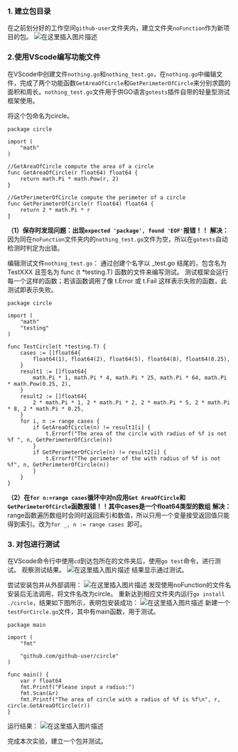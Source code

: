 ﻿### 1. 建立包目录
在之前划分好的工作空间`github-user`文件夹内，建立文件夹`noFunction`作为新项目的包。
![在这里插入图片描述](https://img-blog.csdnimg.cn/20190911201749387.PNG?x-oss-process=image/watermark,type_ZmFuZ3poZW5naGVpdGk,shadow_10,text_aHR0cHM6Ly9ibG9nLmNzZG4ubmV0L3dhbmd6aDI5Nw==,size_16,color_FFFFFF,t_70)
### 2.使用VScode编写功能文件
在VScode中创建文件`nothing.go`和`nothing_test.go`，在`nothing.go`中编辑文件，完成了两个功能函数`GetAreaOfCircle`和`GetPerimeterOfCircle`来分别求圆的面积和周长。`nothing_test.go`文件用于供GO语言`gotests`插件自带的轻量型测试框架使用。

将这个包命名为circle。

```
package circle

import (
	"math"
)

//GetAreaOfCircle compute the area of a circle
func GetAreaOfCircle(r float64) float64 {
	return math.Pi * math.Pow(r, 2)
}

//GetPerimeterOfCircle compute the perimeter of a circle
func GetPerimeterOfCircle(r float64) float64 {
	return 2 * math.Pi * r
}

```

**（1）保存时发现问题：出现`expected 'package', found 'EOF'`报错！！**
**解决：** 因为同在n`oFunction`文件夹内的`nothing_test.go`文件为空，所以在`gotests`自动检测时判定为出错。

编辑测试文件`nothing_test.go`：
通过创建个名字以 _test.go 结尾的，包含名为 TestXXX 且签名为 func (t *testing.T) 函数的文件来编写测试。 测试框架会运行每一个这样的函数；若该函数调用了像 t.Error 或 t.Fail 这样表示失败的函数，此测试即表示失败。

```
package circle

import (
	"math"
	"testing"
)

func TestCircle(t *testing.T) {
	cases := []float64{
		float64(1), float64(2), float64(5), float64(8), float64(0.25),
	}
	result1 := []float64{
		math.Pi * 1, math.Pi * 4, math.Pi * 25, math.Pi * 64, math.Pi * math.Pow(0.25, 2),
	}
	result2 := []float64{
		2 * math.Pi * 1, 2 * math.Pi * 2, 2 * math.Pi * 5, 2 * math.Pi * 8, 2 * math.Pi * 0.25,
	}
	for i, n := range cases {
		if GetAreaOfCircle(n) != result1[i] {
			t.Errorf("The area of the circle with radius of %f is not %f ", n, GetPerimeterOfCircle(n))
		}
		if GetPerimeterOfCircle(n) != result2[i] {
			t.Errorf("The perimeter of the with radius of %f is not %f", n, GetPerimeterOfCircle(n))
		}
	}
}

```

**（2）在`for n:=range cases`循环中对n应用`Get
AreaOfCircle`和`GetPerimeterOfCircle`函数报错！！其中cases是一个float64类型的数组**
**解决：** range函数遍历数组时会同时返回索引和数值，所以只用一个变量接受返回值只能得到索引。改为`for _, n := range cases `即可。
### 3. 对包进行测试
在VScode命令行中使用`cd`到达包所在的文件夹后，使用`go test`命令，进行测试。
观察测试结果。
![在这里插入图片描述](https://img-blog.csdnimg.cn/20190911220559659.PNG)
结果显示通过测试。

尝试安装包并从外部调用：
![在这里插入图片描述](https://img-blog.csdnimg.cn/20190912083017107.PNG)
发现使用noFunction的文件名安装后无法调用，将文件名改为circle。
重新达到相应文件夹内运行`go install ./circle`，结果如下图所示，表明包安装成功：
![在这里插入图片描述](https://img-blog.csdnimg.cn/20190912125103320.PNG?x-oss-process=image/watermark,type_ZmFuZ3poZW5naGVpdGk,shadow_10,text_aHR0cHM6Ly9ibG9nLmNzZG4ubmV0L3dhbmd6aDI5Nw==,size_16,color_FFFFFF,t_70)
新建一个`testForCircle.go`文件，其中有main函数，用于测试。

```
package main

import (
	"fmt"

	"github.com/github-user/circle"
)

func main() {
	var r float64
	fmt.Printf("Please input a radius:")
	fmt.Scan(&r)
	fmt.Printf("The area of circle with a radius of %f is %f\n", r, circle.GetAreaOfCircle(r))
}

```
运行结果：
![在这里插入图片描述](https://img-blog.csdnimg.cn/20190912130625863.PNG)

完成本次实验，建立一个包并测试。

